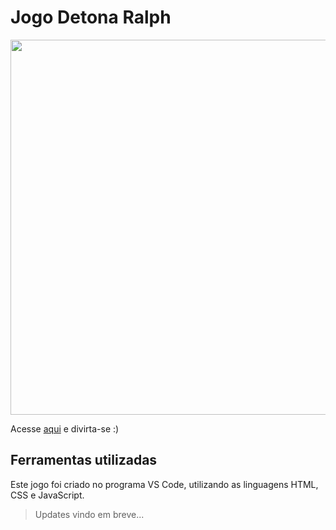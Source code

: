 # Jogo Detona Ralph 
<img src="https://github.com/user-attachments/assets/b9d2affb-8e18-41fe-a926-008ccf464ab6" width="600"/>

Acesse [aqui](https://cat-cs.github.io/detona-ralph-game/) e divirta-se :) 

## Ferramentas utilizadas
Este jogo foi criado no programa VS Code, utilizando as linguagens HTML, CSS e JavaScript.

>Updates vindo em breve...
 
